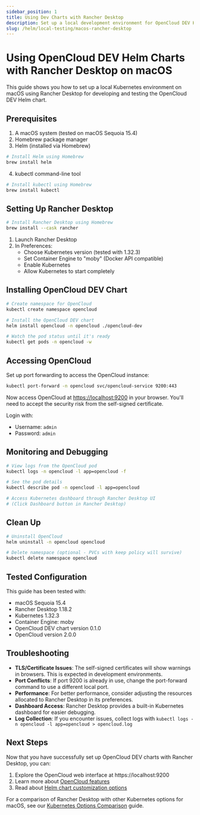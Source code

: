 ```yaml
---
sidebar_position: 1
title: Using Dev Charts with Rancher Desktop
description: Set up a local development environment for OpenCloud DEV Helm charts on macOS using Rancher Desktop
slug: /helm/local-testing/macos-rancher-desktop
---
```


# Using OpenCloud DEV Helm Charts with Rancher Desktop on macOS

This guide shows you how to set up a local Kubernetes environment on macOS using Rancher Desktop for developing and testing the OpenCloud DEV Helm chart.

## Prerequisites

1. A macOS system (tested on macOS Sequoia 15.4)
2. Homebrew package manager
3. Helm (installed via Homebrew)

```bash
# Install Helm using Homebrew
brew install helm
```

4. kubectl command-line tool

```bash
# Install kubectl using Homebrew
brew install kubectl
```

## Setting Up Rancher Desktop

```bash
# Install Rancher Desktop using Homebrew
brew install --cask rancher
```

1. Launch Rancher Desktop
2. In Preferences:
   - Choose Kubernetes version (tested with 1.32.3)
   - Set Container Engine to "moby" (Docker API compatible)
   - Enable Kubernetes
   - Allow Kubernetes to start completely

## Installing OpenCloud DEV Chart

```bash
# Create namespace for OpenCloud
kubectl create namespace opencloud

# Install the OpenCloud DEV chart
helm install opencloud -n opencloud ./opencloud-dev

# Watch the pod status until it's ready
kubectl get pods -n opencloud -w
```

## Accessing OpenCloud

Set up port forwarding to access the OpenCloud instance:

```bash
kubectl port-forward -n opencloud svc/opencloud-service 9200:443
```

Now access OpenCloud at [https://localhost:9200](https://localhost:9200) in your browser.
You'll need to accept the security risk from the self-signed certificate.

Login with:
- Username: `admin`
- Password: `admin`

## Monitoring and Debugging

```bash
# View logs from the OpenCloud pod
kubectl logs -n opencloud -l app=opencloud -f

# See the pod details
kubectl describe pod -n opencloud -l app=opencloud

# Access Kubernetes dashboard through Rancher Desktop UI
# (Click Dashboard button in Rancher Desktop)
```

## Clean Up

```bash
# Uninstall OpenCloud
helm uninstall -n opencloud opencloud

# Delete namespace (optional - PVCs with keep policy will survive)
kubectl delete namespace opencloud
```

## Tested Configuration

This guide has been tested with:
- macOS Sequoia 15.4
- Rancher Desktop 1.18.2
- Kubernetes 1.32.3
- Container Engine: moby
- OpenCloud DEV chart version 0.1.0
- OpenCloud version 2.0.0

## Troubleshooting

- **TLS/Certificate Issues**: The self-signed certificates will show warnings in browsers. This is expected in development environments.
- **Port Conflicts**: If port 9200 is already in use, change the port-forward command to use a different local port.
- **Performance**: For better performance, consider adjusting the resources allocated to Rancher Desktop in its preferences.
- **Dashboard Access**: Rancher Desktop provides a built-in Kubernetes dashboard for easier debugging.
- **Log Collection**: If you encounter issues, collect logs with `kubectl logs -n opencloud -l app=opencloud > opencloud.log`

## Next Steps

Now that you have successfully set up OpenCloud DEV charts with Rancher Desktop, you can:

1. Explore the OpenCloud web interface at https://localhost:9200
2. Learn more about [OpenCloud features](https://docs.opencloud.eu/)
3. Read about [Helm chart customization options](../../)

For a comparison of Rancher Desktop with other Kubernetes options for macOS, see our [Kubernetes Options Comparison](./kubernetes-options.md) guide.